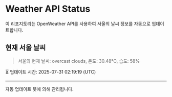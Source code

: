 
# Weather API Status

이 리포지토리는 OpenWeather API를 사용하여 서울의 날씨 정보를 자동으로 업데이트합니다.

## 현재 서울 날씨
> 서울의 현재 날씨: overcast clouds, 온도: 30.48°C, 습도: 58%

⏳ 업데이트 시간: 2025-07-31 02:19:19 (UTC)

---
자동 업데이트 봇에 의해 관리됩니다.

